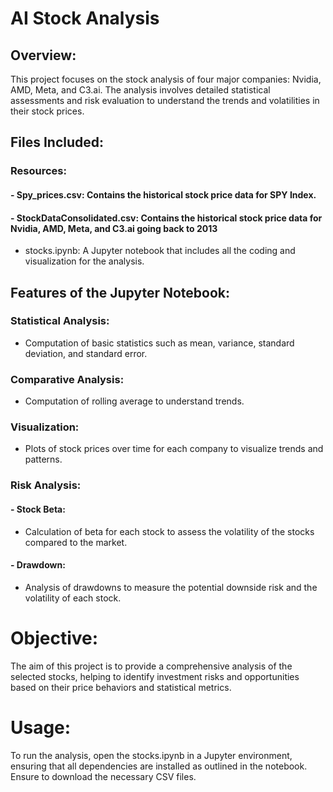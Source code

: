 # AI Stock Analysis

## Overview:
This project focuses on the stock analysis of four major companies: Nvidia, AMD, Meta, and C3.ai. The analysis involves detailed statistical assessments and risk evaluation to understand the trends and volatilities in their stock prices.

## Files Included:
### Resources:
#### - Spy_prices.csv: Contains the historical stock price data for SPY Index.
#### - StockDataConsolidated.csv: Contains the historical stock price data for Nvidia, AMD, Meta, and C3.ai going back to 2013
- stocks.ipynb: A Jupyter notebook that includes all the coding and visualization for the analysis.

## Features of the Jupyter Notebook:

### Statistical Analysis: 
- Computation of basic statistics such as mean, variance, standard deviation,  and standard  error.
### Comparative Analysis: 
- Computation of rolling average to understand trends.
### Visualization: 
- Plots of stock prices over time for each company to visualize trends and patterns.
### Risk Analysis:
#### - Stock Beta: 
  - Calculation of beta for each stock to assess the volatility of the stocks compared to the market.
#### - Drawdown: 
  - Analysis of drawdowns to measure the potential downside risk and the volatility of each stock.

# Objective:
The aim of this project is to provide a comprehensive analysis of the selected stocks, helping to identify investment risks and opportunities based on their price behaviors and statistical metrics.

# Usage:
To run the analysis, open the stocks.ipynb in a Jupyter environment, ensuring that all dependencies are installed as outlined in the notebook. Ensure to download the necessary CSV files.

